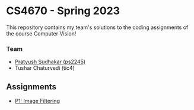 # CS4670 - Spring 2023

This repository contains my team's solutions to the coding assignments of the course Computer Vision!

### Team

- [Pratyush Sudhakar (ps2245)](https://github.com/pratyush1712)
- Tushar Chaturvedi (tic4)

## Assignments

- [P1: Image Filtering](p1/README.md)
